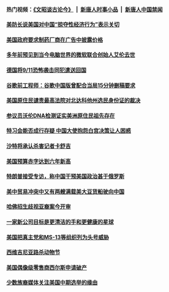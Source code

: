 #### 热门视频：[《文昭谈古论今》](https://github.com/gfw-breaker/wenzhao/blob/master/README.md?t=10161233) &nbsp;|&nbsp; [新唐人时事小品](https://github.com/gfw-breaker/ntdtv-comedy/blob/master/README.md?t=10161233) &nbsp;|&nbsp; [新唐人中国禁闻](https://github.com/gfw-breaker/ntdtv-news/blob/master/README.md?t=10161233)

#### [美防长说美国对中国“掠夺性经济行为”表示关切](../pages/zg_yre_rvq/4615447.md?t=10161233) 

#### [美国政府要求制药厂商在广告中披露价格](../pages/zg_yre_rvq/4615251.md?t=10161233) 

#### [多年前预见到当今电脑世界的微软联合创始人艾伦去世](../pages/zg_yre_rvq/4615236.md?t=10161233) 

#### [德国将9/11恐怖袭击同犯遣送回国](../pages/zg_yre_rvq/4614768.md?t=10161233) 

#### [谷歌前工程师：谷歌中国版曾配合当局15分钟删稿要求](../pages/zg_yre_rvq/4614814.md?t=10161233) 

#### [美国原住民谴责最高法院对北达科他州选民身份证的裁决](../pages/zg_yre_rvq/4614715.md?t=10161233) 

#### [参议员沃伦DNA检测证实美洲原住民祖先存在](../pages/zg_yre_rvq/4614590.md?t=10161233) 

#### [特习会能否成行存疑 中国大使抱怨白宫决策让人困惑](../pages/zg_yre_rvq/4614778.md?t=10161233) 

#### [沙特将承认杀害记者卡舒吉](../pages/zg_yre_rvq/4614669.md?t=10161233) 

#### [美国预算赤字达到六年新高](../pages/zg_yre_rvq/4614649.md?t=10161233) 

#### [特朗普接受专访，称中国干预美国政治甚于俄罗斯](../pages/zg_yre_rvq/4614673.md?t=10161233) 

#### [美中贸易冲突中又有两艘满载美大豆货船驶向中国 ](../pages/zg_yre_rvq/4614667.md?t=10161233) 

#### [哈佛招生歧视亚裔案今开审](../pages/zg_yre_rvq/4614658.md?t=10161233) 

#### [一家新公司目标是更清洁的手和更健康的星球](../pages/zg_yre_rvq/4614577.md?t=10161233) 

#### [美国把真主党和MS-13等组织列为头号威胁](../pages/zg_yre_rvq/4614418.md?t=10161233) 

#### [西维吉尼亚路杀动物节 ](../pages/zg_yre_rvq/4614352.md?t=10161233) 

#### [美国偶像级零售商西尔斯申请破产](../pages/zg_yre_rvq/4614297.md?t=10161233) 

#### [少数族裔媒体关注美国中期选举的缘由](../pages/zg_yre_rvq/4614287.md?t=10161233) 

